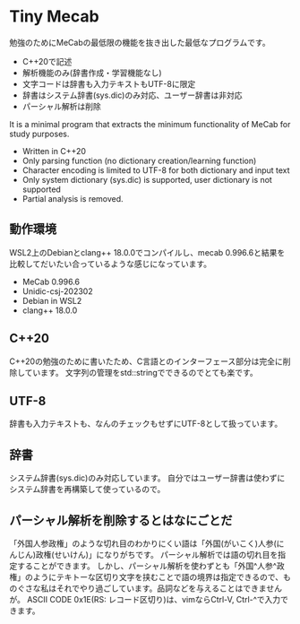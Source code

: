 # Tiny Mecab

勉強のためにMeCabの最低限の機能を抜き出した最低なプログラムです。

- C++20で記述
- 解析機能のみ(辞書作成・学習機能なし)
- 文字コードは辞書も入力テキストもUTF-8に限定
- 辞書はシステム辞書(sys.dic)のみ対応、ユーザー辞書は非対応
- パーシャル解析は削除

It is a minimal program that extracts the minimum functionality of MeCab for study purposes.

- Written in C++20
- Only parsing function (no dictionary creation/learning function)
- Character encoding is limited to UTF-8 for both dictionary and input text
- Only system dictionary (sys.dic) is supported, user dictionary is not supported
- Partial analysis is removed.

## 動作環境

WSL2上のDebianとclang++ 18.0.0でコンパイルし、mecab 0.996.6と結果を比較してだいたい合っているような感じになっています。

- MeCab 0.996.6
- Unidic-csj-202302
- Debian in WSL2
- clang++ 18.0.0

## C++20

C++20の勉強のために書いたため、C言語とのインターフェース部分は完全に削除しています。
文字列の管理をstd::stringでできるのでとても楽です。

## UTF-8

辞書も入力テキストも、なんのチェックもせずにUTF-8として扱っています。

## 辞書

システム辞書(sys.dic)のみ対応しています。
自分ではユーザー辞書は使わずにシステム辞書を再構築して使っているので。

## パーシャル解析を削除するとはなにごとだ

「外国人参政権」のような切れ目のわかりにくい語は「外国(がいこく)人参(にんじん)政権(せいけん)」になりがちです。
パーシャル解析では語の切れ目を指定することができます。
しかし、パーシャル解析を使わずとも「外国^人参^政権」のようにテキトーな区切り文字を挟むことで語の境界は指定できるので、ものぐさな私はそれでやり過ごしています。品詞などを与えることはできませんが。
ASCII CODE 0x1E(RS: レコード区切り)は、vimならCtrl-V, Ctrl-^で入力できます。
